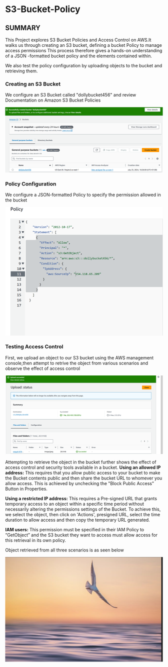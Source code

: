 # S3-Bucket-Policy

## SUMMARY

This Project explores S3 Bucket Policies and Access Control on AWS.It walks us through creating an S3 bucket, defining a bucket Policy to manage access permissions 
This process therefore gives a hands-on understanding of a JSON -formatted bucket policy and the elements contained within.

We also test the policy configuration by uploading objects to the bucket and retrieving them.


### Creating an S3 Bucket
We configure an S3 Bucket called "dollybucket456" and review Documentation on Amazon S3 Bucket Policies

![alt text](<Images/Image 1.PNG>)

### Policy Configuration
We configure a JSON-formatted Policy to specify the permission allowed in the bucket

![alt text](<Images/Image 2.PNG>)

### Testing Access Control
First, we upload an object to our S3 bucket using the AWS management console,then attempt to retrive the object from various scenarios and observe the effect of access control

![alt text](<Images/Image 3.PNG>)

Attempting to retrieve the object in the bucket further shows the effect of access control and security tools available in a bucket.
**Using an allowed IP address:** This requires that you allow public access to your bucket to make the Bucket contents public and then share the bucket URL to whomever you allow access. This is achieved by unchecking the "Block Public Access" Button in Properties.

**Using a restricted IP address:** This requires a Pre-signed URL that grants temporary access to an object within a specific time period without necessarily altering the permissions settings of the Bucket. To achieve this, we select the object, then click on 'Actions', presigned URL, select the time duration to allow access and then copy the temporary URL generated.

**IAM users:** This permission must be specified in their IAM Policy to “GetObject” and the S3 bucket they want to access must allow access for this retrieval in its own policy.

Object retrieved from all three scenarios is as seen below

![alt text](<Images/Image 4.PNG>)


